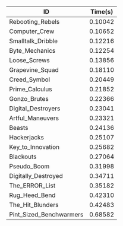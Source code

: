 |ID|Time(s)|
|-|-|
|Rebooting_Rebels|0.10042|
|Computer_Crew|0.10652|
|Smalltalk_Dribble|0.12216|
|Byte_Mechanics|0.12254|
|Loose_Screws|0.13856|
|Grapevine_Squad|0.18110|
|Creed_Symbol|0.20449|
|Prime_Calculus|0.21852|
|Gonzo_Brutes|0.22366|
|Digital_Destroyers|0.23041|
|Artful_Maneuvers|0.23321|
|Beasts|0.24136|
|Hackerjacks|0.25107|
|Key_to_Innovation|0.25682|
|Blackouts|0.27064|
|Pseudo_Boom|0.31998|
|Digitally_Destroyed|0.34711|
|The_ERROR_List|0.35182|
|Rug_Heed_Bend|0.42310|
|The_Hit_Blunders|0.42483|
|Pint_Sized_Benchwarmers|0.68582|

